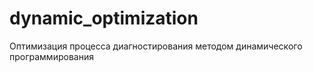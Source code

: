 # dynamic_optimization
Оптимизация процесса диагностирования методом динамического программирования
